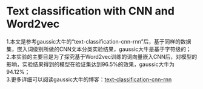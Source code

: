 # Text classification with CNN and Word2vec
1.本文是参考gaussic大牛的“text-classification-cnn-rnn”后，基于同样的数据集，嵌入词级别所做的CNN文本分类实验结果，gaussic大牛是基于字符级的；<br>
2.本实验的主要目是为了探究基于Word2vec训练的词向量嵌入CNN后，对模型的影响，实验结果得到的模型在验证集达到96.5%的效果，gaussic大牛为94.12%；<br>
3.更多详细可以阅读gaussic大牛的博客：[text-classification-cnn-rnn](https://github.com/gaussic/text-classification-cnn-rnn)<br>
